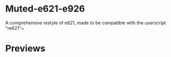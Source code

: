 # Muted-e621-e926

A comprehensive restyle of e621, made to be compatible with the userscript "re621"~

# Previews
